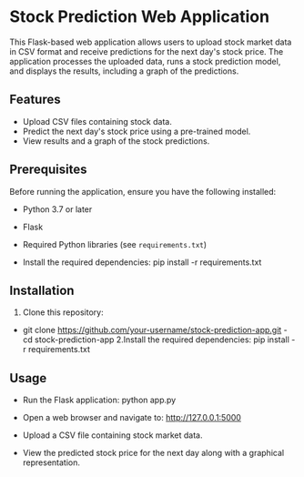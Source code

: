 # Stock Prediction Web Application

This Flask-based web application allows users to upload stock market data in CSV format and receive predictions for the next day's stock price. The application processes the uploaded data, runs a stock prediction model, and displays the results, including a graph of the predictions.

## Features
- Upload CSV files containing stock data.
- Predict the next day's stock price using a pre-trained model.
- View results and a graph of the stock predictions.

## Prerequisites
Before running the application, ensure you have the following installed:
- Python 3.7 or later
- Flask
- Required Python libraries (see `requirements.txt`)

- Install the required dependencies:
pip install -r requirements.txt

## Installation
1. Clone this repository:
- git clone https://github.com/your-username/stock-prediction-app.git
-cd stock-prediction-app
2.Install the required dependencies:
pip install -r requirements.txt

## Usage
- Run the Flask application:
python app.py

- Open a web browser and navigate to:
http://127.0.0.1:5000

- Upload a CSV file containing stock market data.

- View the predicted stock price for the next day along with a graphical representation.


